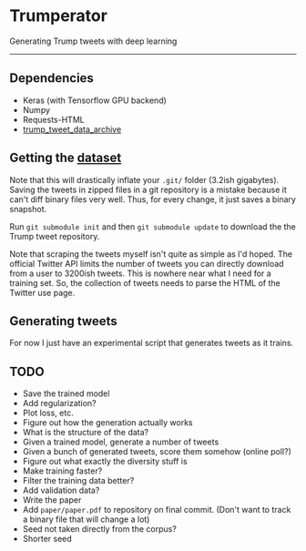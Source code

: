 # Trumperator

Generating Trump tweets with deep learning

---

## Dependencies

* Keras (with Tensorflow GPU backend)
* Numpy
* Requests-HTML
* [trump_tweet_data_archive](http://www.trumptwitterarchive.com/)

## Getting the [dataset](https://github.com/bpb27/trump_tweet_data_archive)

Note that this will drastically inflate your `.git/` folder (3.2ish gigabytes). Saving the tweets in zipped files in a git repository is a mistake because it can't diff binary files very well. Thus, for every change, it just saves a binary snapshot.

Run `git submodule init` and then `git submodule update` to download the the Trump tweet repository.

Note that scraping the tweets myself isn't quite as simple as I'd hoped. The official Twitter API limits the number of tweets you can directly download from a user to 3200ish tweets. This is nowhere near what I need for a training set. So, the collection of tweets needs to parse the HTML of the Twitter use page.

## Generating tweets

For now I just have an experimental script that generates tweets as it trains.

## TODO

* Save the trained model
* Add regularization?
* Plot loss, etc.
* Figure out how the generation actually works
* What is the structure of the data?
* Given a trained model, generate a number of tweets
* Given a bunch of generated tweets, score them somehow (online poll?)
* Figure out what exactly the diversity stuff is
* Make training faster?
* Filter the training data better?
* Add validation data?
* Write the paper
* Add `paper/paper.pdf` to repository on final commit. (Don't want to track a binary file that will change a lot)
* Seed not taken directly from the corpus?
* Shorter seed
